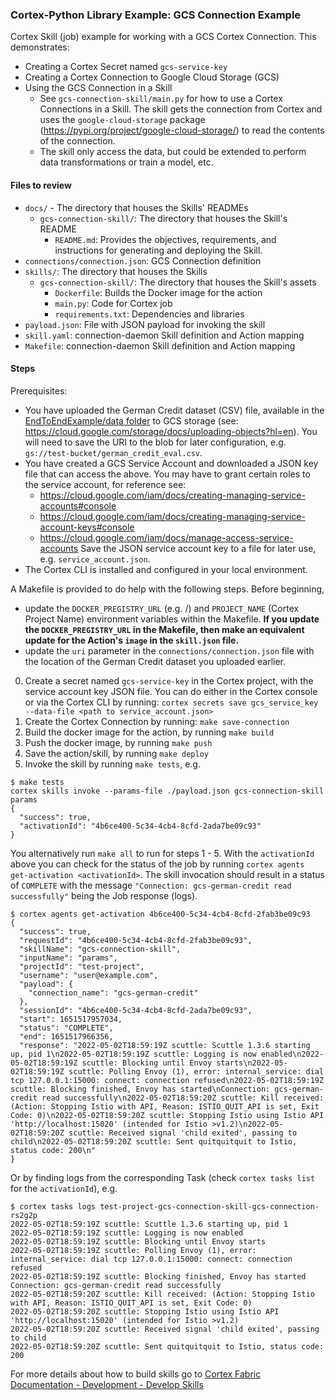 ### Cortex-Python Library Example: GCS Connection Example

Cortex Skill (job) example for working with a GCS Cortex Connection. This demonstrates:
* Creating a Cortex Secret named `gcs-service-key`
* Creating a Cortex Connection to Google Cloud Storage (GCS)
* Using the GCS Connection in a Skill
	- See `gcs-connection-skill/main.py` for how to use a Cortex Connections in a Skill. The skill gets the connection from Cortex and uses the `google-cloud-storage` package (https://pypi.org/project/google-cloud-storage/) to read the contents of the connection.
  - The skill only access the data, but could be extended to perform data transformations or train a model, etc.

#### Files to review
- `docs/` - The directory that houses the Skills' READMEs
  - `gcs-connection-skill/`: The directory that houses the Skill's README
    - `README.md`: Provides the objectives, requirements, and instructions for generating and deploying the Skill.
- `connections/connection.json`: GCS Connection definition
- `skills/`: The directory that houses the Skills
  - `gcs-connection-skill/`: The directory that houses the Skill's assets
	- `Dockerfile`: Builds the Docker image for the action
	- `main.py`: Code for Cortex job
	- `requirements.txt`: Dependencies and libraries
- `payload.json`: File with JSON payload for invoking the skill
- `skill.yaml`: connection-daemon Skill definition and Action mapping
- `Makefile`: connection-daemon Skill definition and Action mapping

#### Steps

Prerequisites:
* You have uploaded the German Credit dataset (CSV) file, available in the [EndToEndExample/data folder](../EndToEndExample/data/german_credit_eval.csv) to GCS storage (see: https://cloud.google.com/storage/docs/uploading-objects?hl=en). You will need to save the URI to the blob for later configuration, e.g. `gs://test-bucket/german_credit_eval.csv`.
* You have created a GCS Service Account and downloaded a JSON key file that can access the above. You may have to grant certain roles to the service account, for reference see:
	- https://cloud.google.com/iam/docs/creating-managing-service-accounts#console
	- https://cloud.google.com/iam/docs/creating-managing-service-account-keys#console
	- https://cloud.google.com/iam/docs/manage-access-service-accounts
  Save the JSON service account key to a file for later use, e.g. `service_account.json`.
* The Cortex CLI is installed and configured in your local environment.

A Makefile is provided to do help with the following steps. Before beginning,
- update the `DOCKER_PREGISTRY_URL` (e.g. <docker-registry-url>/<namespace-org>) and `PROJECT_NAME` (Cortex Project Name) environment variables within the Makefile. **If you update the `DOCKER_PREGISTRY_URL` in the Makefile, then make an equivalent update for the Action's `image` in the `skill.json` file.**
- update the `uri` parameter in the `connections/connection.json` file with the location of the German Credit dataset you uploaded earlier.

0. Create a secret named `gcs-service-key` in the Cortex project, with the service account key JSON file. You can do either in the Cortex console or via the Cortex CLI by running: `cortex secrets save gcs_service_key --data-file <path to service_account.json>`
1. Create the Cortex Connection by running: `make save-connection`
2. Build the docker image for the action, by running `make build`
3. Push the docker image, by running `make push`
4. Save the action/skill, by running `make deploy`
5. Invoke the skill by running `make tests`, e.g.
```
$ make tests
cortex skills invoke --params-file ./payload.json gcs-connection-skill params
{
  "success": true,
  "activationId": "4b6ce400-5c34-4cb4-8cfd-2ada7be09c93"
}
```

You alternatively run `make all` to run for steps 1 - 5. With the `activationId` above you can check for the status of the job by running `cortex agents get-activation <activationId>`. The skill invocation should result in a status of `COMPLETE` with the message `"Connection: gcs-german-credit read successfully"` being the Job response (logs).
```
$ cortex agents get-activation 4b6ce400-5c34-4cb4-8cfd-2fab3be09c93
{
  "success": true,
  "requestId": "4b6ce400-5c34-4cb4-8cfd-2fab3be09c93",
  "skillName": "gcs-connection-skill",
  "inputName": "params",
  "projectId": "test-project",
  "username": "user@example.com",
  "payload": {
    "connection_name": "gcs-german-credit"
  },
  "sessionId": "4b6ce400-5c34-4cb4-8cfd-2ada7be09c93",
  "start": 1651517957034,
  "status": "COMPLETE",
  "end": 1651517966356,
  "response": "2022-05-02T18:59:19Z scuttle: Scuttle 1.3.6 starting up, pid 1\n2022-05-02T18:59:19Z scuttle: Logging is now enabled\n2022-05-02T18:59:19Z scuttle: Blocking until Envoy starts\n2022-05-02T18:59:19Z scuttle: Polling Envoy (1), error: internal_service: dial tcp 127.0.0.1:15000: connect: connection refused\n2022-05-02T18:59:19Z scuttle: Blocking finished, Envoy has started\nConnection: gcs-german-credit read successfully\n2022-05-02T18:59:20Z scuttle: Kill received: (Action: Stopping Istio with API, Reason: ISTIO_QUIT_API is set, Exit Code: 0)\n2022-05-02T18:59:20Z scuttle: Stopping Istio using Istio API 'http://localhost:15020' (intended for Istio >v1.2)\n2022-05-02T18:59:20Z scuttle: Received signal 'child exited', passing to child\n2022-05-02T18:59:20Z scuttle: Sent quitquitquit to Istio, status code: 200\n"
}
```

Or by finding logs from the corresponding Task (check `cortex tasks list` for the `activationId`), e.g.
```
$ cortex tasks logs test-project-gcs-connection-skill-gcs-connection-rs2g2p
2022-05-02T18:59:19Z scuttle: Scuttle 1.3.6 starting up, pid 1
2022-05-02T18:59:19Z scuttle: Logging is now enabled
2022-05-02T18:59:19Z scuttle: Blocking until Envoy starts
2022-05-02T18:59:19Z scuttle: Polling Envoy (1), error: internal_service: dial tcp 127.0.0.1:15000: connect: connection refused
2022-05-02T18:59:19Z scuttle: Blocking finished, Envoy has started
Connection: gcs-german-credit read successfully
2022-05-02T18:59:20Z scuttle: Kill received: (Action: Stopping Istio with API, Reason: ISTIO_QUIT_API is set, Exit Code: 0)
2022-05-02T18:59:20Z scuttle: Stopping Istio using Istio API 'http://localhost:15020' (intended for Istio >v1.2)
2022-05-02T18:59:20Z scuttle: Received signal 'child exited', passing to child
2022-05-02T18:59:20Z scuttle: Sent quitquitquit to Istio, status code: 200
```

For more details about how to build skills go to [Cortex Fabric Documentation - Development - Develop Skills](https://cognitivescale.github.io/cortex-fabric/docs/development/define-skills)
